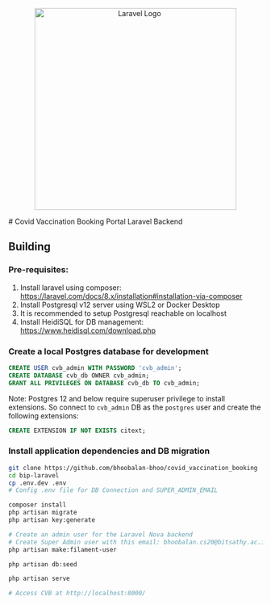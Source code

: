 <p align="center"><a href="https://laravel.com" target="_blank"><img src="https://raw.githubusercontent.com/laravel/art/master/logo-lockup/5%20SVG/2%20CMYK/1%20Full%20Color/laravel-logolockup-cmyk-red.svg" width="400" alt="Laravel Logo"></a></p>
# Covid Vaccination Booking Portal Laravel Backend

## Building

### Pre-requisites:
1. Install laravel using composer: https://laravel.com/docs/8.x/installation#installation-via-composer
2. Install Postgresql v12 server using WSL2 or Docker Desktop
3. It is recommended to setup Postgresql reachable on localhost
4. Install HeidiSQL for DB management: https://www.heidisql.com/download.php 

### Create a local Postgres database for development

```sql
CREATE USER cvb_admin WITH PASSWORD 'cvb_admin';
CREATE DATABASE cvb_db OWNER cvb_admin;
GRANT ALL PRIVILEGES ON DATABASE cvb_db TO cvb_admin;
```

Note: Postgres 12 and below require superuser privilege to install extensions. So connect to `cvb_admin` DB as the `postgres` user and create the following extensions:

```sql
CREATE EXTENSION IF NOT EXISTS citext;
```

### Install application dependencies and DB migration

```sh
git clone https://github.com/bhoobalan-bhoo/covid_vaccination_booking
cd bip-laravel
cp .env.dev .env
# Config .env file for DB Connection and SUPER_ADMIN_EMAIL

composer install
php artisan migrate
php artisan key:generate

# Create an admin user for the Laravel Nova backend
# Create Super Admin user with this email: bhoobalan.cs20@bitsathy.ac.in
php artisan make:filament-user

php artisan db:seed

php artisan serve

# Access CVB at http://localhost:8000/
```
